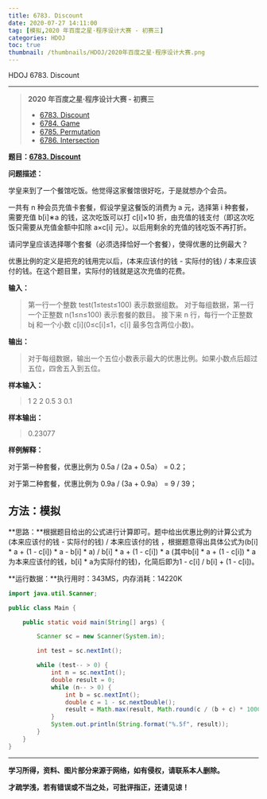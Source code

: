 ```yaml
---
title: 6783. Discount
date: 2020-07-27 14:11:00
tag: [模拟,2020 年百度之星·程序设计大赛 - 初赛三]
categories: HDOJ
toc: true
thumbnail: /thumbnails/HDOJ/2020年百度之星·程序设计大赛.png
---
```


HDOJ 6783. Discount

<!--more-->

---

> **2020 年百度之星·程序设计大赛 - 初赛三**
>
>* [6783. Discount](/2020/07/27/6783.%20Discount/)
>* [6784. Game](/2020/07/27/6784.%20Game/)
>* [6785. Permutation](/2020/07/27/6785.%20Permutation/)
>* [6786. Intersection](/2020/07/27/6786.%20Intersection/)

**题目：[6783. Discount](http://acm.hdu.edu.cn/showproblem.php?pid=6783)**

**问题描述：**

学皇来到了一个餐馆吃饭。他觉得这家餐馆很好吃，于是就想办个会员。

一共有 n 种会员充值卡套餐，假设学皇这餐饭的消费为 a 元，选择第 i 种套餐，需要充值 b[i]∗a 的钱，这次吃饭可以打 c[i]×10 折，由充值的钱支付（即这次吃饭只需要从充值金额中扣除 a×c[i] 元）。以后用剩余的充值的钱吃饭不再打折。

请问学皇应该选择哪个套餐（必须选择恰好一个套餐），使得优惠的比例最大？

优惠比例的定义是把充的钱用完以后，(本来应该付的钱 - 实际付的钱) / 本来应该付的钱。在这个题目里，实际付的钱就是这次充值的花费。

**输入：**

 > 第一行一个整数 test(1≤test≤100) 表示数据组数。
> 对于每组数据，第一行一个正整数 n(1≤n≤100) 表示套餐的数目。
> 接下来 n 行，每行一个正整数 b[i](1≤b[i]≤100) 和一个小数 c[i](0≤c[i]≤1，c[i] 最多包含两位小数)。

**输出：**

> 对于每组数据，输出一个五位小数表示最大的优惠比例。如果小数点后超过五位，四舍五入到五位。

**样本输入：**

 > 1
 > 2
 > 2 0.5
 > 3 0.1

 **样本输出：**

 > 0.23077

**样例解释：**

对于第一种套餐，优惠比例为 0.5a / (2a + 0.5a） = 0.2；

对于第二种套餐，优惠比例为 0.9a / (3a + 0.9a） = 9 / 39；

## 方法：模拟

**思路：**根据题目给出的公式进行计算即可。题中给出优惠比例的计算公式为(本来应该付的钱 - 实际付的钱) / 本来应该付的钱 ，根据题意得出具体公式为(b[i] * a + (1 - c[i]) * a - b[i] * a) / b[i] * a + (1 - c[i]) * a (其中b[i] * a + (1 - c[i]) * a为本来应该付的钱，b[i] * a为实际付的钱)，化简后即为1 - c[i] / b[i] + (1 - c[i])。

**运行数据：**执行用时：343MS，内存消耗：14220K

```java
import java.util.Scanner;

public class Main {

    public static void main(String[] args) {

        Scanner sc = new Scanner(System.in);

        int test = sc.nextInt();

        while (test-- > 0) {
            int n = sc.nextInt();
            double result = 0;
            while (n-- > 0) {
                int b = sc.nextInt();
                double c = 1 - sc.nextDouble();
                result = Math.max(result, Math.round(c / (b + c) * 100000) / (double)100000);
            }
            System.out.println(String.format("%.5f", result));
        }
    }
}
```

---

**学习所得，资料、图片部分来源于网络，如有侵权，请联系本人删除。**

**才疏学浅，若有错误或不当之处，可批评指正，还请见谅！**